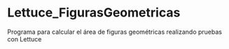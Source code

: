 # Lettuce_FigurasGeometricas
Programa para calcular el área de figuras geométricas realizando pruebas con Lettuce
